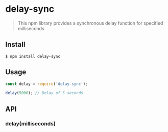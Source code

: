 # delay-sync
> This npm library provides a synchronous delay function for specified milliseconds

## Install

```
$ npm install delay-sync
```

## Usage

```js
const delay = require('delay-sync');

delay(5000); // Delay of 5 seconds
```

## API

### delay(milliseconds)
